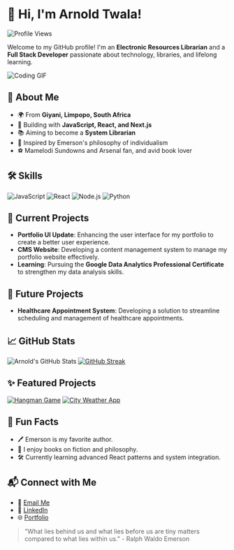 # 👋 Hi, I'm Arnold Twala!

![Profile Views](https://komarev.com/ghpvc/?username=arnoldtwl&style=flat-square)

Welcome to my GitHub profile! I'm an **Electronic Resources Librarian** and a **Full Stack Developer** passionate about technology, libraries, and lifelong learning.

![Coding GIF](https://media.giphy.com/media/LmNwrBhejkK9EFP504/giphy.gif)

## 🚀 About Me
- 🌍 From **Giyani, Limpopo, South Africa**
- 🔧 Building with **JavaScript, React, and Next.js**
- 📚 Aiming to become a **System Librarian**
- 🌟 Inspired by Emerson's philosophy of individualism
- ⚽ Mamelodi Sundowns and Arsenal fan, and avid book lover

## 🛠️ Skills
![JavaScript](https://img.shields.io/badge/JavaScript-F7DF1E?style=for-the-badge&logo=javascript&logoColor=black)
![React](https://img.shields.io/badge/React-61DAFB?style=for-the-badge&logo=react&logoColor=black)
![Node.js](https://img.shields.io/badge/Node.js-339933?style=for-the-badge&logo=node.js&logoColor=white)
![Python](https://img.shields.io/badge/Python-3776AB?style=for-the-badge&logo=python&logoColor=white)

## 💼 Current Projects
- **Portfolio UI Update**: Enhancing the user interface for my portfolio to create a better user experience.
- **CMS Website**: Developing a content management system to manage my portfolio website effectively.
- **Learning**: Pursuing the **Google Data Analytics Professional Certificate** to strengthen my data analysis skills.

## 💼 Future Projects
- **Healthcare Appointment System**: Developing a solution to streamline scheduling and management of healthcare appointments.

## 📈 GitHub Stats
![Arnold's GitHub Stats](https://github-readme-stats.vercel.app/api?username=arnoldtwl&show_icons=true&theme=radical)
[![GitHub Streak](https://streak-stats.demolab.com/?user=arnoldtwl&theme=radical)](https://git.io/streak-stats)

## ✨ Featured Projects
[![Hangman Game](https://github-readme-stats.vercel.app/api/pin/?username=arnoldtwl&repo=hangman-game)](https://github.com/arnoldtwl/hangman-game)
[![City Weather App](https://github-readme-stats.vercel.app/api/pin/?username=arnoldtwl&repo=city-weather-app)](https://github.com/arnoldtwl/city-weather-app)

## 🌟 Fun Facts
- 🖊️ Emerson is my favorite author.
- 📖 I enjoy books on fiction and philosophy.
- 🛠️ Currently learning advanced React patterns and system integration.

## 📬 Connect with Me
- 💌 [Email Me](mailto:arnold.twala@example.com)
- 🔗 [LinkedIn](https://linkedin.com/in/arnoldtwl)
- 🌐 [Portfolio](https://arnoldtwl.github.io)

> "What lies behind us and what lies before us are tiny matters compared to what lies within us." - Ralph Waldo Emerson

